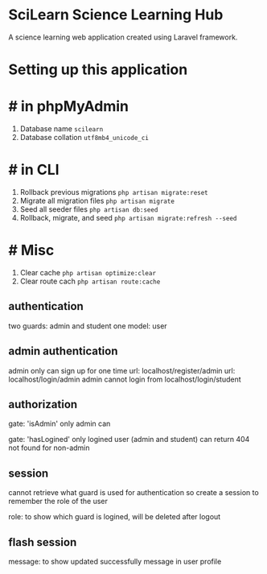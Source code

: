 # SciLearn Science Learning Hub
A science learning web application created using Laravel framework.

# Setting up this application

# # in phpMyAdmin
1. Database name                    `scilearn`
2. Database collation               `utf8mb4_unicode_ci`

# # in CLI
1. Rollback previous migrations     `php artisan migrate:reset`
2. Migrate all migration files      `php artisan migrate`
3. Seed all seeder files            `php artisan db:seed`
4. Rollback, migrate, and seed      `php artisan migrate:refresh --seed`    

# # Misc
1. Clear cache                      `php artisan optimize:clear`
2. Clear route cach					`php artisan route:cache`

## authentication
two guards: admin and student
one model: user

## admin authentication
admin only can sign up for one time
url: localhost/register/admin
url: localhost/login/admin
admin cannot login from localhost/login/student

## authorization 
gate: 'isAdmin'
	only admin can

gate: 'hasLogined'
	only logined user (admin and student) can
	return 404 not found for non-admin

## session
cannot retrieve what guard is used for authentication
so create a session to remember the role of the user

role: to show which guard is logined, will be deleted after logout

## flash session
message: to show updated successfully message in user profile